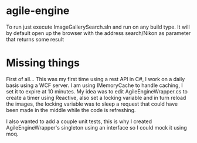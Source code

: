 # agile-engine
To run just execute ImageGallerySearch.sln and run on any build type. It will by default open up the browser with the address search/Nikon as parameter that returns some result

# Missing things
First of all... This was my first time using a rest API in C#, I work on a daily basis using a WCF server.
I am using IMemoryCache to handle caching, I set it to expire at 10 minutes. My idea was to edit AgileEngineWrapper.cs to create a timer using Reactive, also set a locking variable and in turn reload the images, the locking variable was to sleep a request that could have been made in the middle while the code is refreshing.

I also wanted to add a couple unit tests, this is why I created AgileEngineWrapper's singleton using an interface so I could mock it using moq.